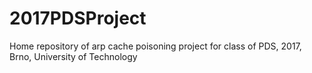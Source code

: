 # 2017PDSProject
Home repository of arp cache poisoning project for class of PDS, 2017, Brno, University of Technology
